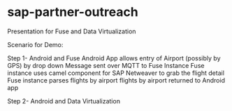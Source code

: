 sap-partner-outreach
====================

Presentation for Fuse and Data Virtualization

Scenario for Demo:

Step 1-
Android and Fuse
Android App allows entry of Airport (possibly by GPS) by drop down
Message sent over MQTT to Fuse Instance
Fuse instance uses camel component for SAP Netweaver to grab the flight detail
Fuse instance parses flights by airport
flights by airport returned to Android app

Step 2-
Android and Data Virtualization